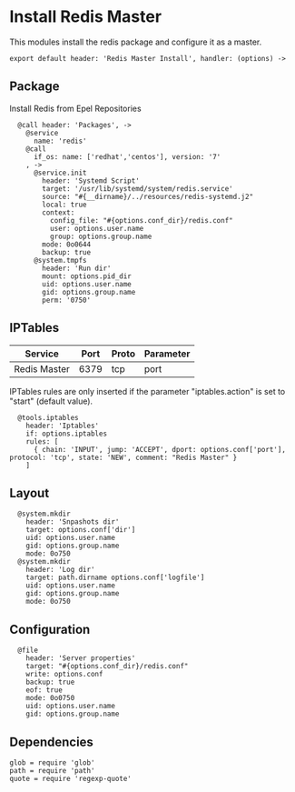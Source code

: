 
# Install Redis Master

This modules install the redis package and configure it as a master.

    export default header: 'Redis Master Install', handler: (options) ->

## Package
Install Redis from Epel Repositories

      @call header: 'Packages', ->
        @service
          name: 'redis'
        @call
          if_os: name: ['redhat','centos'], version: '7'
        , ->
          @service.init
            header: 'Systemd Script'
            target: '/usr/lib/systemd/system/redis.service'
            source: "#{__dirname}/../resources/redis-systemd.j2"
            local: true
            context:
              config_file: "#{options.conf_dir}/redis.conf"
              user: options.user.name
              group: options.group.name
            mode: 0o0644
            backup: true
          @system.tmpfs
            header: 'Run dir'
            mount: options.pid_dir
            uid: options.user.name
            gid: options.group.name
            perm: '0750'

## IPTables

| Service       | Port  | Proto       | Parameter          |
|---------------|-------|-------------|--------------------|
| Redis Master  | 6379  | tcp         | port               |

IPTables rules are only inserted if the parameter "iptables.action" is set to
"start" (default value).

      @tools.iptables
        header: 'Iptables'
        if: options.iptables
        rules: [
          { chain: 'INPUT', jump: 'ACCEPT', dport: options.conf['port'], protocol: 'tcp', state: 'NEW', comment: "Redis Master" }
        ]

## Layout
        
      @system.mkdir
        header: 'Snpashots dir'
        target: options.conf['dir']
        uid: options.user.name
        gid: options.group.name
        mode: 0o750
      @system.mkdir
        header: 'Log dir'
        target: path.dirname options.conf['logfile']
        uid: options.user.name
        gid: options.group.name
        mode: 0o750

## Configuration
      
      @file
        header: 'Server properties'
        target: "#{options.conf_dir}/redis.conf"
        write: options.conf
        backup: true
        eof: true
        mode: 0o0750
        uid: options.user.name
        gid: options.group.name

## Dependencies

    glob = require 'glob'
    path = require 'path'
    quote = require 'regexp-quote'
